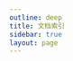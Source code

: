```yaml
---
outline: deep
title: 文档索引
sidebar: true
layout: page
---
```


<base-index :title="$frontmatter.title "/>
